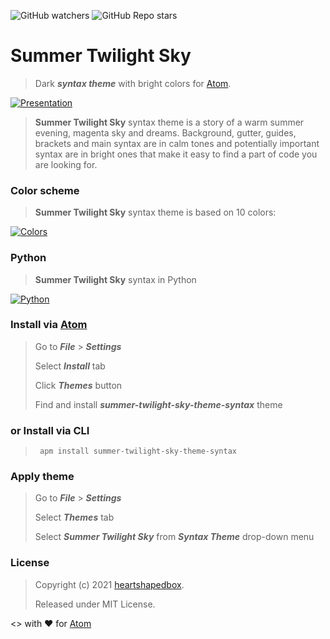 ![GitHub watchers](https://img.shields.io/github/watchers/heartshapedbox/summer-twilight-sky-theme-syntax?color=5955E8&logo=github)
![GitHub Repo stars](https://img.shields.io/github/stars/heartshapedbox/summer-twilight-sky-theme-syntax?color=5955E8&logo=github)

# Summer Twilight Sky
>Dark **_syntax theme_** with bright colors for [Atom](https://atom.io).

[![Presentation](https://user-images.githubusercontent.com/27690717/164568315-a7d5d4ff-76eb-45fa-9934-935ffe1cd5ab.png)](https://user-images.githubusercontent.com/27690717/164568315-a7d5d4ff-76eb-45fa-9934-935ffe1cd5ab.png)

>**Summer Twilight Sky** syntax theme is a story of a warm summer evening, magenta sky and dreams. Background, gutter, guides, brackets and main syntax are in calm tones and potentially important syntax are in bright ones that make it easy to find a part of code you are looking for.

### Color scheme
>**Summer Twilight Sky** syntax theme is based on 10 colors:

[![Colors](https://user-images.githubusercontent.com/27690717/164568238-240227a3-e7ce-4c08-8dd2-ca3ea8278c66.png)
](https://user-images.githubusercontent.com/27690717/164568238-240227a3-e7ce-4c08-8dd2-ca3ea8278c66.png)

### Python
> **Summer Twilight Sky** syntax in Python

[![Python](https://user-images.githubusercontent.com/27690717/164568359-55cec456-9ad8-4053-a1f2-479f7d303e66.png)](https://user-images.githubusercontent.com/27690717/164568359-55cec456-9ad8-4053-a1f2-479f7d303e66.png)

### Install via [Atom](https://atom.io)
> Go to **_File_** > **_Settings_**
>
> Select **_Install_** tab
>
> Click **_Themes_** button
>
> Find and install **_summer-twilight-sky-theme-syntax_** theme
### or Install via CLI
> <pre><code> apm install summer-twilight-sky-theme-syntax</code></pre>

### Apply theme
> Go to **_File_** > **_Settings_**
>
> Select **_Themes_** tab
>
> Select **_Summer Twilight Sky_** from **_Syntax Theme_** drop-down menu

### License
> Copyright (c) 2021 [heartshapedbox](https://github.com/heartshapedbox).
>
> Released under MIT License.


<> with ❤ for [Atom](https://atom.io)
